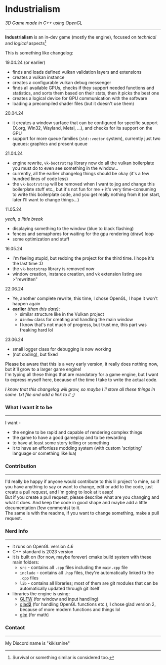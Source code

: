 # **Industrialism**

_3D Game made in C++ using OpenGL_

---
**Industrialism** is an in-dev game (mostly the engine), focused on _technical_ and _logical_ aspects[^1]

This is something like changelog:

19.04.24 (or earlier)

- finds and loads defined vulkan validation layers and extensions
- creates a vulkan instance
- creates a configurable vulkan debug messenger
- finds all available GPUs, checks if they support needed functions and statistics, and sorts them based on their stats, then it picks the best one
- creates a logical device for GPU communication with the software
- loading a precompiled shader files (but it doesn't use them)

20.04.24

- it creates a window surface that can be configured for specific support (X.org, Win32, Wayland, Metal, ...), and checks for its support on the GPU
- support for more queue families (`std::vector` system), currently just two queues: graphics and present queue 

21.04.24

- engine rewrite, `vk-bootrstrap` library now do all the vulkan boilerplate you must do to even see something in the window...
- currently, all the earlier changelog things should be okay (it's a few hundred lines of code less)
- the `vk-bootrstrap` will be removed when I want to jog and change this boilerplate stuff etc., but it's not fun for me + it's very time-consuming to write this boilerplate code, and you get really nothing from it (on start, later I'll want to change things...)

11.05.24

_yeah, a little break_
- displaying something to the window (blue to black flashing)
- fences and semaphores for waiting for the gpu rendering (draw) loop
- some optimization and stuff

16.05.24

- I'm feeling stupid, but redoing the project for the third time. I hope it's the last time :D
- the `vk-bootstrap` library is removed now
- window creation, instance creation, and vk extension listing are >"rewritten"

22.06.24

- Ye, another complete rewrite, this time, I chose OpenGL, I hope it won't happen again
- **earlier** *(than this date)*:
  - similar structure like in the Vulkan project
  - `Window` class for creating and handling the main window
  - I know that's not much of progress, but trust me, this part was freaking hard lol

23.06.24

- small logger class for debugging is now working
- (not coding), but fixed 

Please be aware that this is a very early version, it really does nothing now, but it'll grow to a larger game engine!\
I'm typing all these things that are mandatory for a game engine, but I want to express myself here, because of the time I take to write the actual code.

_I know that this changelog will grow, so maybe I'll store all these things in some .txt file and add a link to it ;)_

### What I want it to be

---

I want -
- the engine to be rapid and capable of rendering complex things
- the game to have a good gameplay and to be rewarding 
- to have at least some story telling or something
- it to have an effortless modding system (with custom 'scripting' language or something like lua)

### Contribution

---

I'd really be happy if anyone would contribute to this lil project 'o mine, so if you have anything to say or want to change, edit or add to the code, just create a pull request, and I'm going to look at it asap!\
But if you create a pull request, please describe what are you changing and what it does. And keep the code in good shape and maybe add a little documentation (few comments) to it.\
The same is with the readme, if you want to change something, make a pull request.

### Nerd Info

---

- it runs on OpenGL version 4.6
- C++ standard is 2023 version
- it is built on (for now, maybe forever) cmake build system with these main folders:
  - `src` - contains all `.cpp` files including the `main.cpp` file
  - `include` - contains all `.hpp` files, they're automatically linked to the `.cpp` files
  - `lib` - contains all libraries; most of them are git modules that can be automatically updated through git itself
- libraries the engine is using:
    - [GLFW](https://github.com/glfw/glfw) (for window and input handling)
    - [glad**2**](https://github.com/Dav1dde/glad) (for handling OpenGL functions etc.), I chose glad version 2, because of more modern functions and things lol
    - [glm](https://github.com/g-truc/glm) (for math)

### Contact

---

My Discord name is "kikismine"

[^1]: Survival or something similar is considered too.
